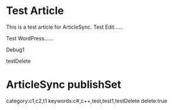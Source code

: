 # Test Article
This is a test article for ArticleSync.
Test Edit......

Test WordPress......

Debug1

testDelete

# ArticleSync publishSet
category:c1,c2,t1
keywords:c#,c++,test,test1,testDelete
delete:true